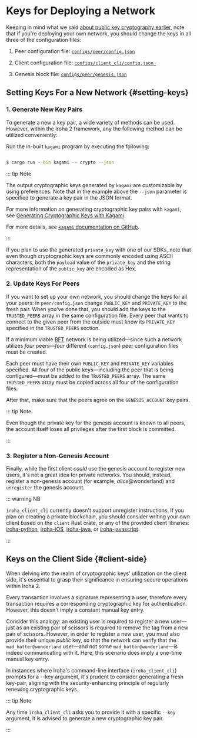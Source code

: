 # Keys for Deploying a Network

Keeping in mind what we said [about public key cryptography earlier](./public-key-cryptography.md), note that if you're deploying your own network, you should change the keys in all three of the configuration files:

  1. Peer configuration file: [`configs/peer/config.json`](../configure/peer-configuration.md)

  2. Client configuration file: [`configs/client_cli/config.json `](../configure/client-configuration.md)

  3. Genesis block file: [`configs/peer/genesis.json`](../configure/genesis.md)

## Setting Keys For a New Network {#setting-keys}

### 1. Generate New Key Pairs

To generate a new a key pair, a wide variety of methods can be used. However, within the Iroha 2 framework, any the following method can be utilized conveniently:

Run the in-built `kagami` program by executing the following:

```bash

$ cargo run --bin kagami -- crypto --json

```
::: tip Note

The output cryptographic keys generated by `kagami` are customizable by using preferences. Note that in the example above the `--json` parameter is specified to generate a key pair in the JSON format.

For more information on generating cryptographic key pairs with `kagami`, see [Generating Cryptographic Keys with Kagami](./generating-cryptographic-keys.md#kagami).

For more details, see [`kagami` documentation on GitHub](https://github.com/hyperledger/iroha/tree/iroha2-dev/tools/kagami#crypto).

:::

If you plan to use the generated `private_key` with one of our SDKs, note that even though cryptographic keys are commonly encoded using ASCII characters, both the `payload` value of the `private_key` and the string representation of the `public_key` are encoded as Hex.

### 2. Update Keys For Peers

If you want to set up your own network, you should change the keys for all your peers: in `peer/config.json` change `PUBLIC_KEY` and `PRIVATE_KEY` to the fresh pair. When you've done that, you should add the keys to the `TRUSTED_PEERS` array in the same configuration file. Every peer that wants to connect to the given peer from the outside must know its `PRIVATE_KEY` specified in the `TRUSTED_PEERS` section.

If a minimum viable [BFT](/guide/glossary.md#byzantine-fault-tolerance-bft) network is being utilized—since such a network utilizes _four_ peers—_four_ different (`config.json`) peer configuration files must be created.

Each peer must have their own `PUBLIC_KEY` and `PRIVATE_KEY` variables specified. All four of the public keys—including the peer that is being configured—must be added to the `TRUSTED_PEERS` array. The same `TRUSTED_PEERS` array must be copied across all four of the configuration files.

After that, make sure that the peers agree on the `GENESIS_ACCOUNT` key pairs.

::: tip Note

Even though the private key for the genesis account is known to all peers, the account itself loses all privileges after the first block is committed.

:::

### 3. Register a Non-Genesis Account

Finally, while the first client _could_ use the genesis account to register new users, it's not a great idea for private networks. You should, instead, register a non-genesis account (for example, _alice_@wonderland) and `unregister` the genesis account.

::: warning NB

`iroha_client_cli` currently doesn't support unregister instructions. If you plan on creating a private blockchain, you should consider writing your own client based on the `client` Rust crate, or any of the provided client libraries:
[iroha-python](https://github.com/hyperledger/iroha-python),
[iroha-iOS](https://github.com/hyperledger/iroha-ios),
[iroha-java](https://github.com/hyperledger/iroha-java), or
[iroha-javascript](https://github.com/hyperledger/iroha-javascript/tree/iroha2).

:::

## Keys on the Client Side {#client-side}

When delving into the realm of cryptographic keys' utilization on the client side, it's essential to grasp their significance in ensuring secure operations within Iroha 2.

Every transaction involves a signature representing a user, therefore every transaction requires a corresponding cryptographic key for authentication. However, this doesn't imply a constant manual key entry.

Consider this analogy: an existing user is required to register a new user—just as an existing pair of scissors is required to remove the tag from a new pair of scissors. However, in order to register a new user, you must also provide their unique _public_ key, so that the network can verify that the `mad_hatter@wonderland` user—and not some `mad_hatter@wunderland`—is indeed communicating with it. Here, this scenario does imply a one-time manual key entry.

In instances where Iroha's command-line interface (`iroha_client_cli`) prompts for a --key argument, it's prudent to consider generating a fresh key-pair, aligning with the security-enhancing principle of regularly renewing cryptographic keys.

::: tip Note

Any time `iroha_client_cli` asks you to provide it with a specific `--key` argument, it is advised to generate a new cryptographic key pair.

:::
